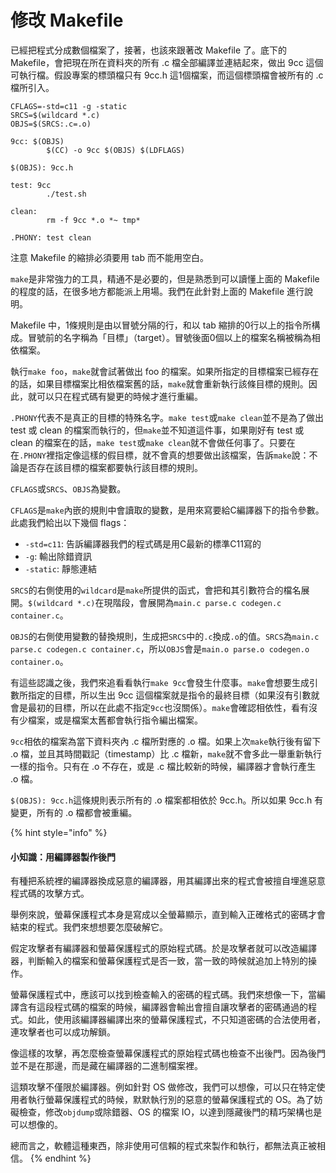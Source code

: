 # 修改 Makefile

已經把程式分成數個檔案了，接著，也該來跟著改 Makefile 了。底下的 Makefile，會把現在所在資料夾的所有 .c 檔全部編譯並連結起來，做出 9cc 這個可執行檔。假設專案的標頭檔只有 9cc.h 這1個檔案，而這個標頭檔會被所有的 .c 檔所引入。

```text
CFLAGS=-std=c11 -g -static
SRCS=$(wildcard *.c)
OBJS=$(SRCS:.c=.o)

9cc: $(OBJS)
        $(CC) -o 9cc $(OBJS) $(LDFLAGS)

$(OBJS): 9cc.h

test: 9cc
        ./test.sh

clean:
        rm -f 9cc *.o *~ tmp*

.PHONY: test clean
```

注意 Makefile 的縮排必須要用 tab 而不能用空白。

`make`是非常強力的工具，精通不是必要的，但是熟悉到可以讀懂上面的 Makefile 的程度的話，在很多地方都能派上用場。我們在此針對上面的 Makefile 進行說明。

Makefile 中，1條規則是由以冒號分隔的行，和以 tab 縮排的0行以上的指令所構成。冒號前的名字稱為「目標」（target）。冒號後面0個以上的檔案名稱被稱為相依檔案。

執行`make foo`，`make`就會試著做出 foo 的檔案。如果所指定的目標檔案已經存在的話，如果目標檔案比相依檔案舊的話，`make`就會重新執行該條目標的規則。因此，就可以只在程式碼有變更的時候才進行重編。

`.PHONY`代表不是真正的目標的特殊名字。`make test`或`make clean`並不是為了做出 test 或 clean 的檔案而執行的，但`make`並不知道這件事，如果剛好有 test 或 clean 的檔案在的話，`make test`或`make clean`就不會做任何事了。只要在在`.PHONY`裡指定像這樣的假目標，就不會真的想要做出該檔案，告訴`make`說：不論是否存在該目標的檔案都要執行該目標的規則。

 `CFLAGS`或`SRCS`、`OBJS`為變數。

`CFLAGS`是`make`內嵌的規則中會讀取的變數，是用來寫要給C編譯器下的指令參數。此處我們給出以下幾個 flags：

* `-std=c11`: 告訴編譯器我們的程式碼是用C最新的標準C11寫的
* `-g`: 輸出除錯資訊
* `-static`: 靜態連結

`SRCS`的右側使用的`wildcard`是`make`所提供的函式，會把和其引數符合的檔名展開。`$(wildcard *.c)`在現階段，會展開為`main.c parse.c codegen.c container.c`。

`OBJS`的右側使用變數的替換規則，生成把`SRCS`中的`.c`換成`.o`的值。`SRCS`為`main.c parse.c codegen.c container.c`，所以`OBJS`會是`main.o parse.o codegen.o container.o`。

有這些認識之後，我們來追看看執行`make 9cc`會發生什麼事。`make`會想要生成引數所指定的目標，所以生出 9cc 這個檔案就是指令的最終目標（如果沒有引數就會是最初的目標，所以在此處不指定`9cc`也沒關係）。`make`會確認相依性，看有沒有少檔案，或是檔案太舊都會執行指令編出檔案。

`9cc`相依的檔案為當下資料夾內 .c 檔所對應的 .o 檔。如果上次`make`執行後有留下 .o 檔，並且其時間戳記（timestamp）比 .c 檔新，`make`就不會多此一舉重新執行一樣的指令。只有在 .o 不存在，或是 .c 檔比較新的時候，編譯器才會執行產生 .o 檔。

`$(OBJS): 9cc.h`這條規則表示所有的 .o 檔案都相依於 9cc.h。所以如果 9cc.h 有變更，所有的 .o 檔都會被重編。

{% hint style="info" %}
#### 小知識：用編譯器製作後門

有種把系統裡的編譯器換成惡意的編譯器，用其編譯出來的程式會被擅自埋進惡意程式碼的攻擊方式。

舉例來說，螢幕保護程式本身是寫成以全螢幕顯示，直到輸入正確格式的密碼才會結束的程式。我們來想想要怎麼破解它。

假定攻擊者有編譯器和螢幕保護程式的原始程式碼。於是攻擊者就可以改造編譯器，判斷輸入的檔案和螢幕保護程式是否一致，當一致的時候就追加上特別的操作。

螢幕保護程式中，應該可以找到檢查輸入的密碼的程式碼。我們來想像一下，當編譯含有這段程式碼的檔案的時候，編譯器會輸出會擅自讓攻擊者的密碼通過的程式。如此，使用該編譯器編譯出來的螢幕保護程式，不只知道密碼的合法使用者，連攻擊者也可以成功解鎖。

像這樣的攻擊，再怎麼檢查螢幕保護程式的原始程式碼也檢查不出後門。因為後門並不是在那邊，而是藏在編譯器的二進制檔案裡。

這類攻擊不僅限於編譯器。例如針對 OS 做修改，我們可以想像，可以只在特定使用者執行螢幕保護程式的時候，默默執行別的惡意的螢幕保護程式的 OS。為了妨礙檢查，修改`objdump`或除錯器、OS 的檔案 IO，以達到隱藏後門的精巧架構也是可以想像的。

總而言之，軟體這種東西，除非使用可信賴的程式來製作和執行，都無法真正被相信。
{% endhint %}

